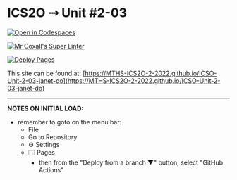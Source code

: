 # ICS2O ⇢ Unit #2-03

[![Open in Codespaces](https://classroom.github.com/assets/launch-codespace-f4981d0f882b2a3f0472912d15f9806d57e124e0fc890972558857b51b24a6f9.svg)](https://classroom.github.com/open-in-codespaces?assignment_repo_id=10560686)

[![Mr Coxall's Super Linter](https://github.com/MTHS-ICS2O-2-2022/ICSO-Unit-2-03-janet-do/workflows/Mr%20Coxall's%20Super%20Linter/badge.svg)](https://github.com/MTHS-ICS2O-2-2022/ICSO-Unit-2-03-janet-do/actions)

[![Deploy Pages](https://github.com/MTHS-ICS2O-2-2022/ICSO-Unit-2-03-janet-do/workflows/Deploy%20Pages/badge.svg)](https://github.com/MTHS-ICS2O-2-2022/ICSO-Unit-2-03-janet-do/actions)

This site can be found at: [https://MTHS-ICS2O-2-2022.github.io/ICSO-Unit-2-03-janet-do](https://MTHS-ICS2O-2-2022.github.io/ICSO-Unit-2-03-janet-do)

---

**NOTES ON INITIAL LOAD:**
- remember to goto on the menu bar:
  - File
  - Go to Repository
  - ⚙ Settings
  - 🗔 Pages
    - then from the "Deploy from a branch ▼" button, select "GitHub Actions"
